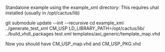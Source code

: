 
Standalone example using the example_xml directory:
This requires uhal installed (usually in /opt/cactus/lib)

git submodule update --init --recursive 
cd example_xml
../generate_test_xml CM_USP
LD_LIBRARY_PATH=/opt/cactus/lib/ ../build_vhdl_packages test.xml templates/axi_generic/template_map.vhd

Now you should have CM_USP_map.vhd and CM_USP_PKG.vhd
